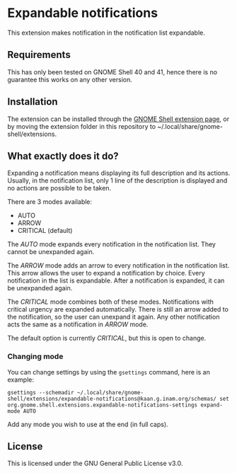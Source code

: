 # Expandable notifications

This extension makes notification in the notification list expandable. 

## Requirements

This has only been tested on GNOME Shell 40 and 41, hence there is no guarantee this works on any other version.

## Installation

The extension can be installed through the [GNOME Shell extension page](https://extensions.gnome.org/extension/4463/expandable-notifications/), or by moving the extension folder in this repository to ~/.local/share/gnome-shell/extensions. 

## What exactly does it do?

Expanding a notification means displaying its full description and its actions. Usually, in the notification list, only 1 line of the description is displayed and no actions are possible to be taken.

There are 3 modes available:
- AUTO
- ARROW
- CRITICAL (default)

The *AUTO* mode expands every notification in the notification list. They cannot be unexpanded again.

The *ARROW* mode adds an arrow to every notification in the notification list. This arrow allows the user to expand a notification by choice. Every notification in the list is expandable. After a notification is expanded, it can be unexpanded again.

The *CRITICAL* mode combines both of these modes. Notifications with critical urgency are expanded automatically. There is still an arrow added to the notification, so the user can unexpand it again. Any other notification acts the same as a notification in *ARROW* mode.

The default option is currently *CRITICAL*, but this is open to change. 

### Changing mode

You can change settings by using the `gsettings` command, here is an example:

```gsettings --schemadir ~/.local/share/gnome-shell/extensions/expandable-notifications@kaan.g.inam.org/schemas/ set org.gnome.shell.extensions.expandable-notifications-settings expand-mode AUTO```

Add any mode you wish to use at the end (in full caps).

## License
This is licensed under the GNU General Public License v3.0.
